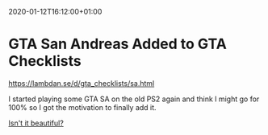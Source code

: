 2020-01-12T16:12:00+01:00
# GTA San Andreas Added to GTA Checklists
https://lambdan.se/d/gta_checklists/sa.html

I started playing some GTA SA on the old PS2 again and think I might go for 100% so I got the motivation to finally add it.

[Isn't it beautiful?](https://github.com/lambdan/gta_checklists/blob/master/sa.json)
